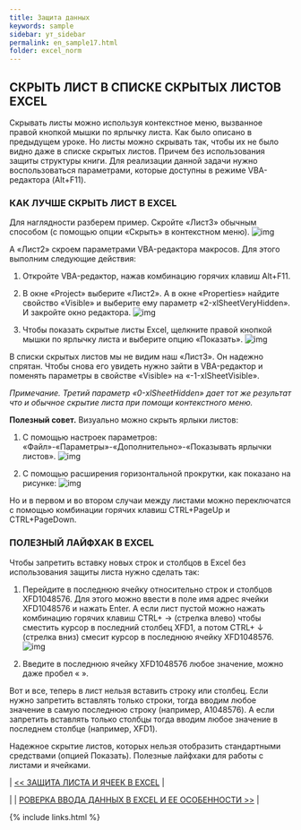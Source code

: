 ```yaml
---
title: Защита данных
keywords: sample
sidebar: ут_sidebar
permalink: en_sample17.html
folder: excel_norm
---
```


## СКРЫТЬ ЛИСТ В СПИСКЕ СКРЫТЫХ ЛИСТОВ EXCEL

Скрывать листы можно используя контекстное меню, вызванное правой кнопкой мышки по ярлычку листа. Как было описано в предыдущем уроке. Но листы можно скрывать так, чтобы их не было видно даже в списке скрытых листов. Причем без использования защиты структуры книги. Для реализации данной задачи нужно воспользоваться параметрами, которые доступны в режиме VBA-редактора (Alt+F11).

### КАК ЛУЧШЕ СКРЫТЬ ЛИСТ В EXCEL

Для наглядности разберем пример. Скройте «Лист3» обычным способом (с помощью опции «Скрыть» в контекстном меню).
        ![img](/images/img.png)

А «Лист2» скроем параметрами VBA-редактора макросов. Для этого выполним следующие действия:

1. Откройте VBA-редактор, нажав комбинацию горячих клавиш Alt+F11.

2. В окне «Project» выберите «Лист2». А в окне «Properties» найдите свойство «Visible» и выберите ему параметр «2-xlSheetVeryHidden». И закройте окно редактора.
        ![img](/images/img.png)

3. Чтобы показать скрытые листы Excel, щелкните правой кнопкой мышки по ярлычку листа и выберите опцию «Показать».
        ![img](/images/img.png)

В списки скрытых листов мы не видим наш «Лист3». Он надежно спрятан. Чтобы снова его увидеть нужно зайти в VBA-редактор и поменять параметры в свойстве «Visible» на «-1-xlSheetVisible».

_Примечание. Третий параметр «0-xlSheetHidden» дает тот же результат что и обычное скрытие листа при помощи контекстного меню._

**Полезный совет.** Визуально можно скрыть ярлыки листов:

1. С помощью настроек параметров: «Файл»-«Параметры»-«Дополнительно»-«Показывать ярлычки листов».
        ![img](/images/img.png)
    
2. С помощью расширения горизонтальной прокрутки, как показано на рисунке:
        ![img](/images/img.png)

Но и в первом и во втором случаи между листами можно переключатся с помощью комбинации горячих клавиш CTRL+PageUp и CTRL+PageDown.

### ПОЛЕЗНЫЙ ЛАЙФХАК В EXCEL

Чтобы запретить вставку новых строк и столбцов в Excel без использования защиты листа нужно сделать так:

1. Перейдите в последнюю ячейку относительно строк и столбцов XFD1048576. Для этого можно ввести в поле имя адрес ячейки XFD1048576 и нажать Enter. А если лист пустой можно нажать комбинацию горячих клавиш CTRL+ → (стрелка влево) чтобы сместить курсор в последний столбец XFD1, а потом CTRL+ ↓ (стрелка вниз) смесит курсор в последнюю ячейку XFD1048576.
        ![img](/images/img.png)

2. Введите в последнюю ячейку XFD1048576 любое значение, можно даже пробел « ».

Вот и все, теперь в лист нельзя вставить строку или столбец. Если нужно запретить вставлять только строки, тогда вводим любое значение в самую последнюю строку (например, A1048576). А если запретить вставлять только столбцы тогда вводим любое значение в последнем столбце (например, XFD1).

Надежное скрытие листов, которых нельзя отобразить стандартными средствами (опцией Показать). Полезные лайфхаки для работы с листами и ячейками.

| [<< ЗАЩИТА ЛИСТА И ЯЧЕЕК В EXCEL](en_sample16.html) |

| | [РОВЕРКА ВВОДА ДАННЫХ В EXCEL И ЕЕ ОСОБЕННОСТИ >>](en_sample18.html) |

{% include links.html %}